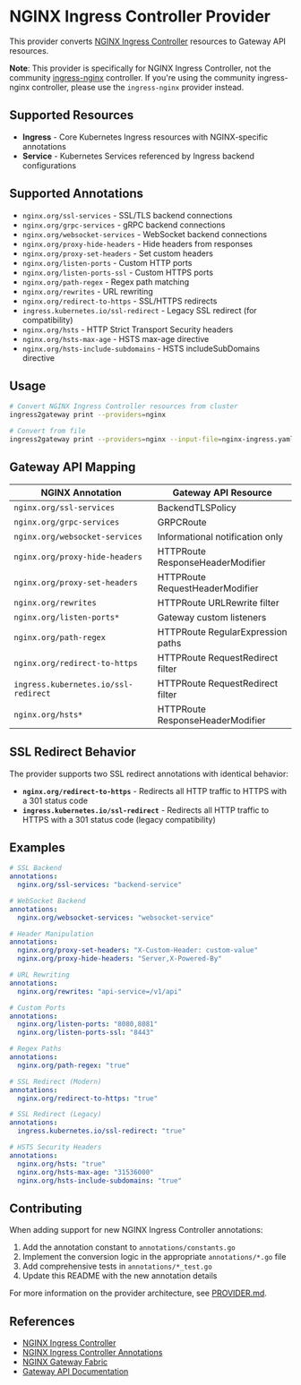 # NGINX Ingress Controller Provider

This provider converts [NGINX Ingress Controller](https://github.com/nginx/kubernetes-ingress) resources to Gateway API resources.

**Note**: This provider is specifically for NGINX Ingress Controller, not the community [ingress-nginx](https://github.com/kubernetes/ingress-nginx) controller. If you're using the community ingress-nginx controller, please use the `ingress-nginx` provider instead.

## Supported Resources

* **Ingress** - Core Kubernetes Ingress resources with NGINX-specific annotations
* **Service** - Kubernetes Services referenced by Ingress backend configurations

## Supported Annotations

* `nginx.org/ssl-services` - SSL/TLS backend connections
* `nginx.org/grpc-services` - gRPC backend connections  
* `nginx.org/websocket-services` - WebSocket backend connections
* `nginx.org/proxy-hide-headers` - Hide headers from responses
* `nginx.org/proxy-set-headers` - Set custom headers
* `nginx.org/listen-ports` - Custom HTTP ports
* `nginx.org/listen-ports-ssl` - Custom HTTPS ports
* `nginx.org/path-regex` - Regex path matching
* `nginx.org/rewrites` - URL rewriting
* `nginx.org/redirect-to-https` - SSL/HTTPS redirects
* `ingress.kubernetes.io/ssl-redirect` - Legacy SSL redirect (for compatibility)
* `nginx.org/hsts` - HTTP Strict Transport Security headers
* `nginx.org/hsts-max-age` - HSTS max-age directive
* `nginx.org/hsts-include-subdomains` - HSTS includeSubDomains directive

## Usage

```bash
# Convert NGINX Ingress Controller resources from cluster
ingress2gateway print --providers=nginx

# Convert from file
ingress2gateway print --providers=nginx --input-file=nginx-ingress.yaml
```

## Gateway API Mapping

| NGINX Annotation                    | Gateway API Resource              |
|--------------------------------------|-----------------------------------|
| `nginx.org/ssl-services`             | BackendTLSPolicy                  |
| `nginx.org/grpc-services`            | GRPCRoute                         |
| `nginx.org/websocket-services`       | Informational notification only  |
| `nginx.org/proxy-hide-headers`       | HTTPRoute ResponseHeaderModifier  |
| `nginx.org/proxy-set-headers`        | HTTPRoute RequestHeaderModifier   |
| `nginx.org/rewrites`                 | HTTPRoute URLRewrite filter       |
| `nginx.org/listen-ports*`            | Gateway custom listeners          |
| `nginx.org/path-regex`               | HTTPRoute RegularExpression paths |
| `nginx.org/redirect-to-https`        | HTTPRoute RequestRedirect filter  |
| `ingress.kubernetes.io/ssl-redirect` | HTTPRoute RequestRedirect filter  |
| `nginx.org/hsts*`                    | HTTPRoute ResponseHeaderModifier  |

## SSL Redirect Behavior

The provider supports two SSL redirect annotations with identical behavior:

* **`nginx.org/redirect-to-https`** - Redirects all HTTP traffic to HTTPS with a 301 status code
* **`ingress.kubernetes.io/ssl-redirect`** - Redirects all HTTP traffic to HTTPS with a 301 status code (legacy compatibility)

## Examples

```yaml
# SSL Backend
annotations:
  nginx.org/ssl-services: "backend-service"

# WebSocket Backend
annotations:
  nginx.org/websocket-services: "websocket-service"

# Header Manipulation  
annotations:
  nginx.org/proxy-set-headers: "X-Custom-Header: custom-value"
  nginx.org/proxy-hide-headers: "Server,X-Powered-By"

# URL Rewriting
annotations:
  nginx.org/rewrites: "api-service=/v1/api"

# Custom Ports
annotations:
  nginx.org/listen-ports: "8080,8081"
  nginx.org/listen-ports-ssl: "8443"

# Regex Paths
annotations:
  nginx.org/path-regex: "true"

# SSL Redirect (Modern)
annotations:
  nginx.org/redirect-to-https: "true"

# SSL Redirect (Legacy)
annotations:
  ingress.kubernetes.io/ssl-redirect: "true"

# HSTS Security Headers
annotations:
  nginx.org/hsts: "true"
  nginx.org/hsts-max-age: "31536000"
  nginx.org/hsts-include-subdomains: "true"
```

## Contributing

When adding support for new NGINX Ingress Controller annotations:

1. Add the annotation constant to `annotations/constants.go`
2. Implement the conversion logic in the appropriate `annotations/*.go` file
3. Add comprehensive tests in `annotations/*_test.go`
4. Update this README with the new annotation details

For more information on the provider architecture, see [PROVIDER.md](../../PROVIDER.md).

## References

* [NGINX Ingress Controller](https://github.com/nginx/kubernetes-ingress)
* [NGINX Ingress Controller Annotations](https://docs.nginx.com/nginx-ingress-controller/configuration/ingress-resources/advanced-configuration-with-annotations/)
* [NGINX Gateway Fabric](https://docs.nginx.com/nginx-gateway-fabric/)
* [Gateway API Documentation](https://gateway-api.sigs.k8s.io/)
